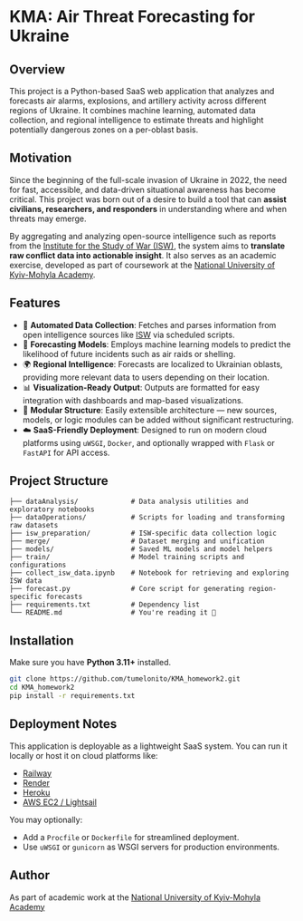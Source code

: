 # KMA: Air Threat Forecasting for Ukraine

## Overview

This project is a Python-based SaaS web application that analyzes and forecasts air alarms, explosions, and artillery activity across different regions of Ukraine. It combines machine learning, automated data collection, and regional intelligence to estimate threats and highlight potentially dangerous zones on a per-oblast basis.

## Motivation

Since the beginning of the full-scale invasion of Ukraine in 2022, the need for fast, accessible, and data-driven situational awareness has become critical. This project was born out of a desire to build a tool that can **assist civilians, researchers, and responders** in understanding where and when threats may emerge.

By aggregating and analyzing open-source intelligence such as reports from the [Institute for the Study of War (ISW)](https://understandingwar.org/), the system aims to **translate raw conflict data into actionable insight**. It also serves as an academic exercise, developed as part of coursework at the [National University of Kyiv-Mohyla Academy](https://www.ukma.edu.ua/eng/).

## Features

- 🔁 **Automated Data Collection**: Fetches and parses information from open intelligence sources like [ISW](https://understandingwar.org/) via scheduled scripts.
- 🧠 **Forecasting Models**: Employs machine learning models to predict the likelihood of future incidents such as air raids or shelling.
- 🌍 **Regional Intelligence**: Forecasts are localized to Ukrainian oblasts, providing more relevant data to users depending on their location.
- 📊 **Visualization-Ready Output**: Outputs are formatted for easy integration with dashboards and map-based visualizations.
- 🧩 **Modular Structure**: Easily extensible architecture — new sources, models, or logic modules can be added without significant restructuring.
- ☁️ **SaaS-Friendly Deployment**: Designed to run on modern cloud platforms using `uWSGI`, `Docker`, and optionally wrapped with `Flask` or `FastAPI` for API access.

## Project Structure

```
├── dataAnalysis/             # Data analysis utilities and exploratory notebooks
├── dataOperations/           # Scripts for loading and transforming raw datasets
├── isw_preparation/          # ISW-specific data collection logic
├── merge/                    # Dataset merging and unification
├── models/                   # Saved ML models and model helpers
├── train/                    # Model training scripts and configurations
├── collect_isw_data.ipynb    # Notebook for retrieving and exploring ISW data
├── forecast.py               # Core script for generating region-specific forecasts
├── requirements.txt          # Dependency list
└── README.md                 # You're reading it 🙂
```

## Installation

Make sure you have **Python 3.11+** installed.

```bash
git clone https://github.com/tumelonito/KMA_homework2.git
cd KMA_homework2
pip install -r requirements.txt
```

## Deployment Notes

This application is deployable as a lightweight SaaS system. You can run it locally or host it on cloud platforms like:

- [Railway](https://railway.app/)
- [Render](https://render.com/)
- [Heroku](https://www.heroku.com/)
- [AWS EC2 / Lightsail](https://aws.amazon.com/lightsail/)

You may optionally:

- Add a `Procfile` or `Dockerfile` for streamlined deployment.
- Use `uWSGI` or `gunicorn` as WSGI servers for production environments.

## Author

As part of academic work at the [National University of Kyiv-Mohyla Academy](https://www.ukma.edu.ua/eng/)


